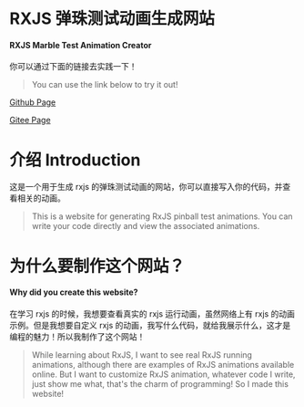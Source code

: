 # RXJS 弹珠测试动画生成网站
#### RXJS Marble Test Animation Creator
 你可以通过下面的链接去实践一下！
> You can use the link below to try it out!

[Github Page](https://konghayao.github.io/rxjs-marble-text-creator/)

[Gitee Page](http://dongzhongzhidong.gitee.io/rxjs-marble-test-creator/)

# 介绍 Introduction
这是一个用于生成 rxjs 的弹珠测试动画的网站，你可以直接写入你的代码，并查看相关的动画。

> This is a website for generating RxJS pinball test animations. You can write your code directly and view the associated animations.

# 为什么要制作这个网站？
#### Why did you create this website?
在学习 rxjs 的时候，我想要查看真实的 rxjs 运行动画，虽然网络上有 rxjs 的动画示例。但是我想要自定义 rxjs 的动画，我写什么代码，就给我展示什么，这才是编程的魅力！所以我制作了这个网站！

> While learning about RxJS, I want to see real RxJS running animations, although there are examples of RxJS animations available online. But I want to customize RxJS animation, whatever code I write, just show me what, that's the charm of programming! So I made this website!